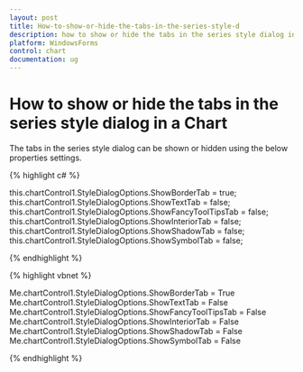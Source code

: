 ```yaml
---
layout: post
title: How-to-show-or-hide-the-tabs-in-the-series-style-d
description: how to show or hide the tabs in the series style dialog in a chart
platform: WindowsForms
control: chart
documentation: ug
---
```


# How to show or hide the tabs in the series style dialog in a Chart

The tabs in the series style dialog can be shown or hidden using the below properties settings.



 {% highlight c# %}



this.chartControl1.StyleDialogOptions.ShowBorderTab = true;
this.chartControl1.StyleDialogOptions.ShowTextTab = false;
this.chartControl1.StyleDialogOptions.ShowFancyToolTipsTab = false;
this.chartControl1.StyleDialogOptions.ShowInteriorTab = false;
this.chartControl1.StyleDialogOptions.ShowShadowTab = false;
this.chartControl1.StyleDialogOptions.ShowSymbolTab = false;

{% endhighlight %}

{% highlight vbnet %}



Me.chartControl1.StyleDialogOptions.ShowBorderTab = True
Me.chartControl1.StyleDialogOptions.ShowTextTab = False
Me.chartControl1.StyleDialogOptions.ShowFancyToolTipsTab = False
Me.chartControl1.StyleDialogOptions.ShowInteriorTab = False
Me.chartControl1.StyleDialogOptions.ShowShadowTab = False
Me.chartControl1.StyleDialogOptions.ShowSymbolTab = False

{% endhighlight %}

